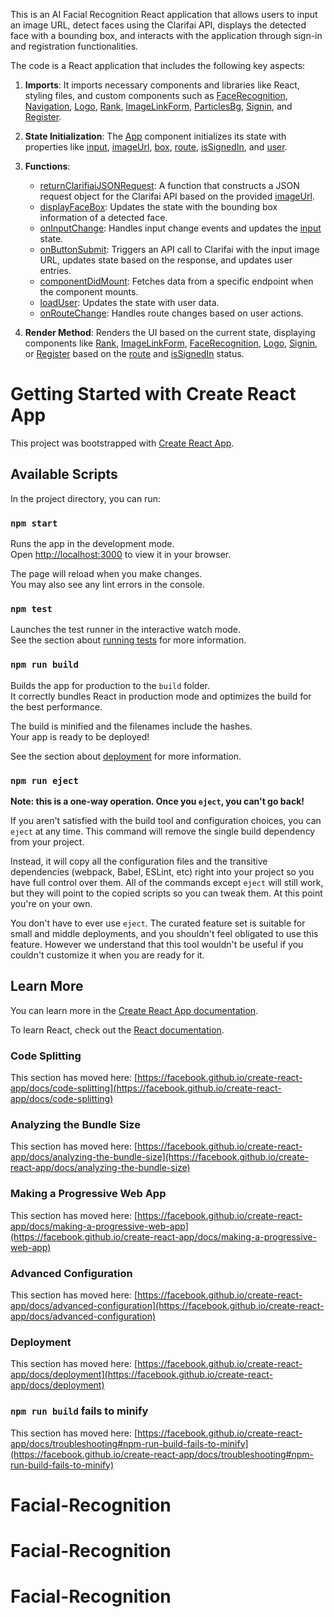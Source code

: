 This is an AI Facial Recognition React application that allows users to input an image URL, detect faces using the Clarifai API, displays the detected face with a bounding box, and interacts with the application through sign-in and registration functionalities.

The code is a React application that includes the following key aspects:

1. **Imports**: It imports necessary components and libraries like React, styling files, and custom components such as [FaceRecognition](file:///Users/markmathew/Desktop/Facial-Recognition-Frontend/src/App.js#3%2C8-3%2C8), [Navigation](file:///Users/markmathew/Desktop/Facial-Recognition-Frontend/src/App.js#4%2C8-4%2C8), [Logo](file:///Users/markmathew/Desktop/Facial-Recognition-Frontend/src/App.js#5%2C8-5%2C8), [Rank](file:///Users/markmathew/Desktop/Facial-Recognition-Frontend/src/App.js#6%2C8-6%2C8), [ImageLinkForm](file:///Users/markmathew/Desktop/Facial-Recognition-Frontend/src/App.js#7%2C8-7%2C8), [ParticlesBg](file:///Users/markmathew/Desktop/Facial-Recognition-Frontend/src/App.js#8%2C8-8%2C8), [Signin](file:///Users/markmathew/Desktop/Facial-Recognition-Frontend/src/App.js#10%2C8-10%2C8), and [Register](file:///Users/markmathew/Desktop/Facial-Recognition-Frontend/src/App.js#11%2C8-11%2C8).

2. **State Initialization**: The [App](file:///Users/markmathew/Desktop/Facial-Recognition-Frontend/src/App.js#2%2C11-2%2C11) component initializes its state with properties like [input](file:///Users/markmathew/Desktop/Facial-Recognition-Frontend/src/App.js#55%2C13-55%2C13), [imageUrl](file:///Users/markmathew/Desktop/Facial-Recognition-Frontend/src/App.js#14%2C37-14%2C37), [box](file:///Users/markmathew/Desktop/Facial-Recognition-Frontend/src/App.js#57%2C13-57%2C13), [route](file:///Users/markmathew/Desktop/Facial-Recognition-Frontend/src/App.js#58%2C13-58%2C13), [isSignedIn](file:///Users/markmathew/Desktop/Facial-Recognition-Frontend/src/App.js#59%2C13-59%2C13), and [user](file:///Users/markmathew/Desktop/Facial-Recognition-Frontend/src/App.js#60%2C13-60%2C13).

3. **Functions**:
   - [returnClarifiaiJSONRequest](file:///Users/markmathew/Desktop/Facial-Recognition-Frontend/src/App.js#14%2C7-14%2C7): A function that constructs a JSON request object for the Clarifai API based on the provided [imageUrl](file:///Users/markmathew/Desktop/Facial-Recognition-Frontend/src/App.js#14%2C37-14%2C37).
   - [displayFaceBox](file:///Users/markmathew/Desktop/Facial-Recognition-Frontend/src/App.js#101%2C9-101%2C9): Updates the state with the bounding box information of a detected face.
   - [onInputChange](file:///Users/markmathew/Desktop/Facial-Recognition-Frontend/src/App.js#105%2C9-105%2C9): Handles input change events and updates the [input](file:///Users/markmathew/Desktop/Facial-Recognition-Frontend/src/App.js#55%2C13-55%2C13) state.
   - [onButtonSubmit](file:///Users/markmathew/Desktop/Facial-Recognition-Frontend/src/App.js#110%2C9-110%2C9): Triggers an API call to Clarifai with the input image URL, updates state based on the response, and updates user entries.
   - [componentDidMount](file:///Users/markmathew/Desktop/Facial-Recognition-Frontend/src/App.js#136%2C9-136%2C9): Fetches data from a specific endpoint when the component mounts.
   - [loadUser](file:///Users/markmathew/Desktop/Facial-Recognition-Frontend/src/App.js#143%2C9-143%2C9): Updates the state with user data.
   - [onRouteChange](file:///Users/markmathew/Desktop/Facial-Recognition-Frontend/src/App.js#158%2C5-158%2C5): Handles route changes based on user actions.

4. **Render Method**: Renders the UI based on the current state, displaying components like [Rank](file:///Users/markmathew/Desktop/Facial-Recognition-Frontend/src/App.js#6%2C8-6%2C8), [ImageLinkForm](file:///Users/markmathew/Desktop/Facial-Recognition-Frontend/src/App.js#7%2C8-7%2C8), [FaceRecognition](file:///Users/markmathew/Desktop/Facial-Recognition-Frontend/src/App.js#3%2C8-3%2C8), [Logo](file:///Users/markmathew/Desktop/Facial-Recognition-Frontend/src/App.js#5%2C8-5%2C8), [Signin](file:///Users/markmathew/Desktop/Facial-Recognition-Frontend/src/App.js#10%2C8-10%2C8), or [Register](file:///Users/markmathew/Desktop/Facial-Recognition-Frontend/src/App.js#11%2C8-11%2C8) based on the [route](file:///Users/markmathew/Desktop/Facial-Recognition-Frontend/src/App.js#58%2C13-58%2C13) and [isSignedIn](file:///Users/markmathew/Desktop/Facial-Recognition-Frontend/src/App.js#59%2C13-59%2C13) status.

# Getting Started with Create React App

This project was bootstrapped with [Create React App](https://github.com/facebook/create-react-app).

## Available Scripts

In the project directory, you can run:

### `npm start`

Runs the app in the development mode.\
Open [http://localhost:3000](http://localhost:3000) to view it in your browser.

The page will reload when you make changes.\
You may also see any lint errors in the console.

### `npm test`

Launches the test runner in the interactive watch mode.\
See the section about [running tests](https://facebook.github.io/create-react-app/docs/running-tests) for more information.

### `npm run build`

Builds the app for production to the `build` folder.\
It correctly bundles React in production mode and optimizes the build for the best performance.

The build is minified and the filenames include the hashes.\
Your app is ready to be deployed!

See the section about [deployment](https://facebook.github.io/create-react-app/docs/deployment) for more information.

### `npm run eject`

**Note: this is a one-way operation. Once you `eject`, you can't go back!**

If you aren't satisfied with the build tool and configuration choices, you can `eject` at any time. This command will remove the single build dependency from your project.

Instead, it will copy all the configuration files and the transitive dependencies (webpack, Babel, ESLint, etc) right into your project so you have full control over them. All of the commands except `eject` will still work, but they will point to the copied scripts so you can tweak them. At this point you're on your own.

You don't have to ever use `eject`. The curated feature set is suitable for small and middle deployments, and you shouldn't feel obligated to use this feature. However we understand that this tool wouldn't be useful if you couldn't customize it when you are ready for it.

## Learn More

You can learn more in the [Create React App documentation](https://facebook.github.io/create-react-app/docs/getting-started).

To learn React, check out the [React documentation](https://reactjs.org/).

### Code Splitting

This section has moved here: [https://facebook.github.io/create-react-app/docs/code-splitting](https://facebook.github.io/create-react-app/docs/code-splitting)

### Analyzing the Bundle Size

This section has moved here: [https://facebook.github.io/create-react-app/docs/analyzing-the-bundle-size](https://facebook.github.io/create-react-app/docs/analyzing-the-bundle-size)

### Making a Progressive Web App

This section has moved here: [https://facebook.github.io/create-react-app/docs/making-a-progressive-web-app](https://facebook.github.io/create-react-app/docs/making-a-progressive-web-app)

### Advanced Configuration

This section has moved here: [https://facebook.github.io/create-react-app/docs/advanced-configuration](https://facebook.github.io/create-react-app/docs/advanced-configuration)

### Deployment

This section has moved here: [https://facebook.github.io/create-react-app/docs/deployment](https://facebook.github.io/create-react-app/docs/deployment)

### `npm run build` fails to minify

This section has moved here: [https://facebook.github.io/create-react-app/docs/troubleshooting#npm-run-build-fails-to-minify](https://facebook.github.io/create-react-app/docs/troubleshooting#npm-run-build-fails-to-minify)
# Facial-Recognition
# Facial-Recognition
# Facial-Recognition
